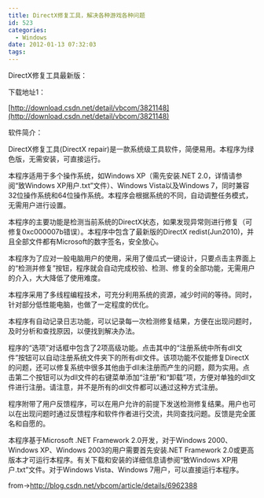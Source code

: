 ```yaml
---
title: DirectX修复工具，解决各种游戏各种问题
id: 523
categories:
  - Windows
date: 2012-01-13 07:32:03
tags:
---
```


DirectX修复工具最新版：

下载地址1：

[http://download.csdn.net/detail/vbcom/3821148](http://download.csdn.net/detail/vbcom/3821148)

软件简介：

DirectX修复工具(DirectX repair)是一款系统级工具软件，简便易用。本程序为绿色版，无需安装，可直接运行。

本程序适用于多个操作系统，如Windows XP（需先安装.NET 2.0，详情请参阅“致Windows XP用户.txt”文件）、Windows Vista以及Windows 7，同时兼容32位操作系统和64位操作系统。本程序会根据系统的不同，自动调整任务模式，无需用户进行设置。

本程序的主要功能是检测当前系统的DirectX状态，如果发现异常则进行修复（可修复0xc000007b错误）。本程序中包含了最新版的DirectX redist(Jun2010)，并且全部文件都有Microsoft的数字签名，安全放心。

本程序为了应对一般电脑用户的使用，采用了傻瓜式一键设计，只要点击主界面上的“检测并修复”按钮，程序就会自动完成校验、检测、修复的全部功能，无需用户的介入，大大降低了使用难度。

本程序采用了多线程编程技术，可充分利用系统的资源，减少时间的等待。同时，针对部分低性能电脑，也做了一定程度的优化。

本程序有自动记录日志功能，可以记录每一次检测修复结果，方便在出现问题时，及时分析和查找原因，以便找到解决办法。

程序的“选项”对话框中包含了2项高级功能。点击其中的“注册系统中所有dll文件”按钮可以自动注册系统文件夹下的所有dll文件。该项功能不仅能修复DirectX的问题，还可以修复系统中很多其他由于dll未注册而产生的问题，颇为实用。点击第二个按钮可以为dll文件的右键菜单添加“注册”和“卸载”项，方便对单独的dll文件进行注册。请注意，并不是所有的dll文件都可以通过这种方式注册。

程序附带了用户反馈程序，可以在用户允许的前提下发送检测修复结果。用户也可以在出现问题时通过反馈程序和软件作者进行交流，共同查找问题。反馈是完全匿名和自愿的。

本程序基于Microsoft .NET Framework 2.0开发，对于Windows 2000、Windows XP、Windows 2003的用户需要首先安装.NET Framework 2.0或更高版本才可运行本程序。有关下载和安装的详细信息请参阅“致Windows XP用户.txt”文件。对于Windows Vista、Windows 7用户，可以直接运行本程序。

from-&gt;http://blog.csdn.net/vbcom/article/details/6962388